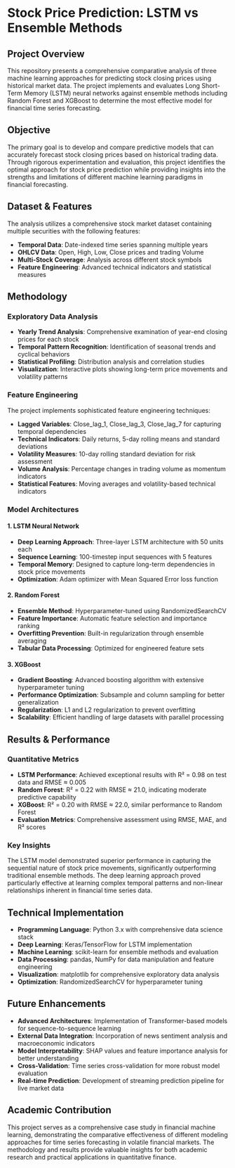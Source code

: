 #  Stock Price Prediction: LSTM vs Ensemble Methods

## Project Overview

This repository presents a comprehensive comparative analysis of three machine learning approaches for predicting stock closing prices using historical market data. The project implements and evaluates Long Short-Term Memory (LSTM) neural networks against ensemble methods including Random Forest and XGBoost to determine the most effective model for financial time series forecasting.

##  Objective

The primary goal is to develop and compare predictive models that can accurately forecast stock closing prices based on historical trading data. Through rigorous experimentation and evaluation, this project identifies the optimal approach for stock price prediction while providing insights into the strengths and limitations of different machine learning paradigms in financial forecasting.

##  Dataset & Features

The analysis utilizes a comprehensive stock market dataset containing multiple securities with the following features:
- **Temporal Data**: Date-indexed time series spanning multiple years
- **OHLCV Data**: Open, High, Low, Close prices and trading Volume
- **Multi-Stock Coverage**: Analysis across different stock symbols
- **Feature Engineering**: Advanced technical indicators and statistical measures

##  Methodology

### Exploratory Data Analysis
- **Yearly Trend Analysis**: Comprehensive examination of year-end closing prices for each stock
- **Temporal Pattern Recognition**: Identification of seasonal trends and cyclical behaviors
- **Statistical Profiling**: Distribution analysis and correlation studies
- **Visualization**: Interactive plots showing long-term price movements and volatility patterns

### Feature Engineering
The project implements sophisticated feature engineering techniques:
- **Lagged Variables**: Close_lag_1, Close_lag_3, Close_lag_7 for capturing temporal dependencies
- **Technical Indicators**: Daily returns, 5-day rolling means and standard deviations
- **Volatility Measures**: 10-day rolling standard deviation for risk assessment
- **Volume Analysis**: Percentage changes in trading volume as momentum indicators
- **Statistical Features**: Moving averages and volatility-based technical indicators

### Model Architectures

#### 1. LSTM Neural Network
- **Deep Learning Approach**: Three-layer LSTM architecture with 50 units each
- **Sequence Learning**: 100-timestep input sequences with 5 features
- **Temporal Memory**: Designed to capture long-term dependencies in stock price movements
- **Optimization**: Adam optimizer with Mean Squared Error loss function

#### 2. Random Forest
- **Ensemble Method**: Hyperparameter-tuned using RandomizedSearchCV
- **Feature Importance**: Automatic feature selection and importance ranking
- **Overfitting Prevention**: Built-in regularization through ensemble averaging
- **Tabular Data Processing**: Optimized for engineered feature sets

#### 3. XGBoost
- **Gradient Boosting**: Advanced boosting algorithm with extensive hyperparameter tuning
- **Performance Optimization**: Subsample and column sampling for better generalization
- **Regularization**: L1 and L2 regularization to prevent overfitting
- **Scalability**: Efficient handling of large datasets with parallel processing

##  Results & Performance

### Quantitative Metrics
- **LSTM Performance**: Achieved exceptional results with R² = 0.98 on test data and RMSE ≈ 0.005
- **Random Forest**: R² = 0.22 with RMSE ≈ 21.0, indicating moderate predictive capability
- **XGBoost**: R² = 0.20 with RMSE ≈ 22.0, similar performance to Random Forest
- **Evaluation Metrics**: Comprehensive assessment using RMSE, MAE, and R² scores

### Key Insights
The LSTM model demonstrated superior performance in capturing the sequential nature of stock price movements, significantly outperforming traditional ensemble methods. The deep learning approach proved particularly effective at learning complex temporal patterns and non-linear relationships inherent in financial time series data.

##  Technical Implementation

- **Programming Language**: Python 3.x with comprehensive data science stack
- **Deep Learning**: Keras/TensorFlow for LSTM implementation
- **Machine Learning**: scikit-learn for ensemble methods and evaluation
- **Data Processing**: pandas, NumPy for data manipulation and feature engineering
- **Visualization**: matplotlib for comprehensive exploratory data analysis
- **Optimization**: RandomizedSearchCV for hyperparameter tuning

## Future Enhancements

- **Advanced Architectures**: Implementation of Transformer-based models for sequence-to-sequence learning
- **External Data Integration**: Incorporation of news sentiment analysis and macroeconomic indicators
- **Model Interpretability**: SHAP values and feature importance analysis for better understanding
- **Cross-Validation**: Time series cross-validation for more robust model evaluation
- **Real-time Prediction**: Development of streaming prediction pipeline for live market data

##  Academic Contribution

This project serves as a comprehensive case study in financial machine learning, demonstrating the comparative effectiveness of different modeling approaches for time series forecasting in volatile financial markets. The methodology and results provide valuable insights for both academic research and practical applications in quantitative finance.
